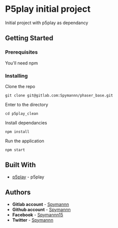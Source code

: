 # P5play initial project 

Initial project with p5play as dependancy

## Getting Started


### Prerequisites

You'll need npm 

### Installing

Clone the repo

```
git clone git@gitlab.com:Spymannn/phaser_base.git
```
Enter to the directory 

```
cd p5play_clean
```

Install dependancies

```
npm install
```

Run the application

```
npm start
```

## Built With

* [p5play](http://p5play.molleindustria.org/) - p5play

## Authors

* **Gitlab account** - [Spymannn](https://gitlab.com/Spymannn)
* **Github account** - [Spymannn](https://github.com/Spymannn)
* **Facebook** - [Spymannn15](https://www.facebook.com/Spyman15/)
* **Twitter** - [Spymannn](https://twitter.com/Spymannn)


